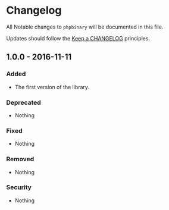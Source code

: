 # Changelog

All Notable changes to `phpbinary` will be documented in this file.

Updates should follow the [Keep a CHANGELOG](http://keepachangelog.com/) principles.

## 1.0.0 - 2016-11-11

### Added
- The first version of the library.

### Deprecated
- Nothing

### Fixed
- Nothing

### Removed
- Nothing

### Security
- Nothing
